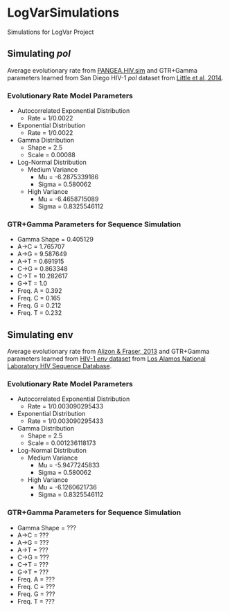 # LogVarSimulations
Simulations for LogVar Project

## Simulating *pol*
Average evolutionary rate from [PANGEA.HIV.sim](https://github.com/olli0601/PANGEA.HIV.sim#evolutionary-rate-model) and GTR+Gamma parameters learned from San Diego HIV-1 *pol* dataset from [Little et al, 2014](http://journals.plos.org/plosone/article?id=10.1371/journal.pone.0098443).

### Evolutionary Rate Model Parameters
* Autocorrelated Exponential Distribution
    * Rate = 1/0.0022
* Exponential Distribution
    * Rate = 1/0.0022
* Gamma Distribution
    * Shape = 2.5
    * Scale = 0.00088
* Log-Normal Distribution
    * Medium Variance
        * Mu = -6.2875339186
        * Sigma = 0.580062
    * High Variance
        * Mu = -6.4658715089
        * Sigma = 0.8325546112

### GTR+Gamma Parameters for Sequence Simulation
* Gamma Shape = 0.405129
* A&rarr;C = 1.765707
* A&rarr;G = 9.587649
* A&rarr;T = 0.691915
* C&rarr;G = 0.863348
* C&rarr;T = 10.282617
* G&rarr;T = 1.0
* Freq. A = 0.392
* Freq. C = 0.165
* Freq. G = 0.212
* Freq. T = 0.232

## Simulating **env**
Average evolutionary rate from [Alizon & Fraser, 2013](https://retrovirology.biomedcentral.com/articles/10.1186/1742-4690-10-49) and GTR+Gamma parameters learned from [HIV-1 *env* dataset](https://github.com/niemasd/Virus-Data/blob/master/HIV/alignments/DNA/HIV1_FLT_2016_env_DNA.fasta.gz?raw=true) from [Los Alamos National Laboratory HIV Sequence Database](https://www.hiv.lanl.gov/content/sequence/HIV/mainpage.html).

### Evolutionary Rate Model Parameters
* Autocorrelated Exponential Distribution
    * Rate = 1/0.003090295433
* Exponential Distribution
    * Rate = 1/0.003090295433
* Gamma Distribution
    * Shape = 2.5
    * Scale = 0.001236118173
* Log-Normal Distribution
    * Medium Variance
        * Mu = -5.9477245833
        * Sigma = 0.580062
    * High Variance
        * Mu = -6.1260621736
        * Sigma = 0.8325546112

### GTR+Gamma Parameters for Sequence Simulation
* Gamma Shape = ???
* A&rarr;C = ???
* A&rarr;G = ???
* A&rarr;T = ???
* C&rarr;G = ???
* C&rarr;T = ???
* G&rarr;T = ???
* Freq. A = ???
* Freq. C = ???
* Freq. G = ???
* Freq. T = ???
